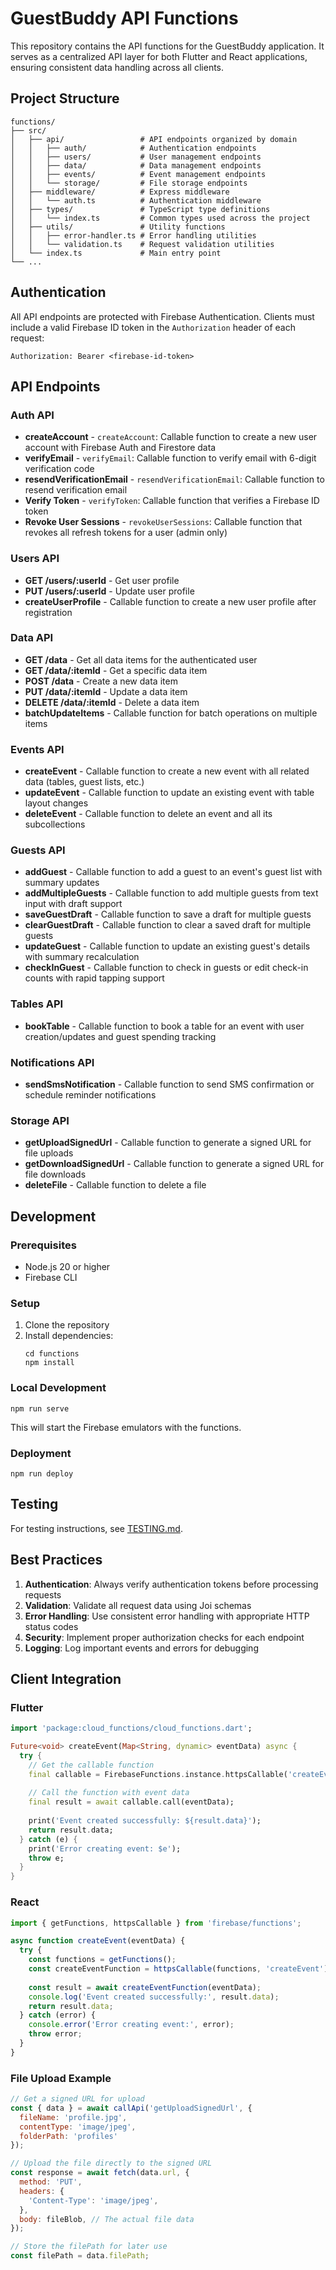 # GuestBuddy API Functions

This repository contains the API functions for the GuestBuddy application. It serves as a centralized API layer for both Flutter and React applications, ensuring consistent data handling across all clients.

## Project Structure

```
functions/
├── src/
│   ├── api/                 # API endpoints organized by domain
│   │   ├── auth/            # Authentication endpoints
│   │   ├── users/           # User management endpoints
│   │   ├── data/            # Data management endpoints
│   │   ├── events/          # Event management endpoints
│   │   └── storage/         # File storage endpoints
│   ├── middleware/          # Express middleware
│   │   └── auth.ts          # Authentication middleware
│   ├── types/               # TypeScript type definitions
│   │   └── index.ts         # Common types used across the project
│   ├── utils/               # Utility functions
│   │   ├── error-handler.ts # Error handling utilities
│   │   └── validation.ts    # Request validation utilities
│   └── index.ts             # Main entry point
└── ...
```

## Authentication

All API endpoints are protected with Firebase Authentication. Clients must include a valid Firebase ID token in the `Authorization` header of each request:

```
Authorization: Bearer <firebase-id-token>
```

## API Endpoints

### Auth API

- **createAccount** - `createAccount`: Callable function to create a new user account with Firebase Auth and Firestore data
- **verifyEmail** - `verifyEmail`: Callable function to verify email with 6-digit verification code
- **resendVerificationEmail** - `resendVerificationEmail`: Callable function to resend verification email
- **Verify Token** - `verifyToken`: Callable function that verifies a Firebase ID token
- **Revoke User Sessions** - `revokeUserSessions`: Callable function that revokes all refresh tokens for a user (admin only)

### Users API

- **GET /users/:userId** - Get user profile
- **PUT /users/:userId** - Update user profile
- **createUserProfile** - Callable function to create a new user profile after registration

### Data API

- **GET /data** - Get all data items for the authenticated user
- **GET /data/:itemId** - Get a specific data item
- **POST /data** - Create a new data item
- **PUT /data/:itemId** - Update a data item
- **DELETE /data/:itemId** - Delete a data item
- **batchUpdateItems** - Callable function for batch operations on multiple items

### Events API

- **createEvent** - Callable function to create a new event with all related data (tables, guest lists, etc.)
- **updateEvent** - Callable function to update an existing event with table layout changes
- **deleteEvent** - Callable function to delete an event and all its subcollections

### Guests API

- **addGuest** - Callable function to add a guest to an event's guest list with summary updates
- **addMultipleGuests** - Callable function to add multiple guests from text input with draft support
- **saveGuestDraft** - Callable function to save a draft for multiple guests
- **clearGuestDraft** - Callable function to clear a saved draft for multiple guests
- **updateGuest** - Callable function to update an existing guest's details with summary recalculation
- **checkInGuest** - Callable function to check in guests or edit check-in counts with rapid tapping support

### Tables API

- **bookTable** - Callable function to book a table for an event with user creation/updates and guest spending tracking

### Notifications API

- **sendSmsNotification** - Callable function to send SMS confirmation or schedule reminder notifications

### Storage API

- **getUploadSignedUrl** - Callable function to generate a signed URL for file uploads
- **getDownloadSignedUrl** - Callable function to generate a signed URL for file downloads
- **deleteFile** - Callable function to delete a file

## Development

### Prerequisites

- Node.js 20 or higher
- Firebase CLI

### Setup

1. Clone the repository
2. Install dependencies:
   ```
   cd functions
   npm install
   ```

### Local Development

```
npm run serve
```

This will start the Firebase emulators with the functions.

### Deployment

```
npm run deploy
```

## Testing

For testing instructions, see [TESTING.md](TESTING.md).

## Best Practices

1. **Authentication**: Always verify authentication tokens before processing requests
2. **Validation**: Validate all request data using Joi schemas
3. **Error Handling**: Use consistent error handling with appropriate HTTP status codes
4. **Security**: Implement proper authorization checks for each endpoint
5. **Logging**: Log important events and errors for debugging

## Client Integration

### Flutter

```dart
import 'package:cloud_functions/cloud_functions.dart';

Future<void> createEvent(Map<String, dynamic> eventData) async {
  try {
    // Get the callable function
    final callable = FirebaseFunctions.instance.httpsCallable('createEvent');
    
    // Call the function with event data
    final result = await callable.call(eventData);
    
    print('Event created successfully: ${result.data}');
    return result.data;
  } catch (e) {
    print('Error creating event: $e');
    throw e;
  }
}
```

### React

```javascript
import { getFunctions, httpsCallable } from 'firebase/functions';

async function createEvent(eventData) {
  try {
    const functions = getFunctions();
    const createEventFunction = httpsCallable(functions, 'createEvent');
    
    const result = await createEventFunction(eventData);
    console.log('Event created successfully:', result.data);
    return result.data;
  } catch (error) {
    console.error('Error creating event:', error);
    throw error;
  }
}
```

### File Upload Example

```javascript
// Get a signed URL for upload
const { data } = await callApi('getUploadSignedUrl', {
  fileName: 'profile.jpg',
  contentType: 'image/jpeg',
  folderPath: 'profiles'
});

// Upload the file directly to the signed URL
const response = await fetch(data.url, {
  method: 'PUT',
  headers: {
    'Content-Type': 'image/jpeg',
  },
  body: fileBlob, // The actual file data
});

// Store the filePath for later use
const filePath = data.filePath;
``` 